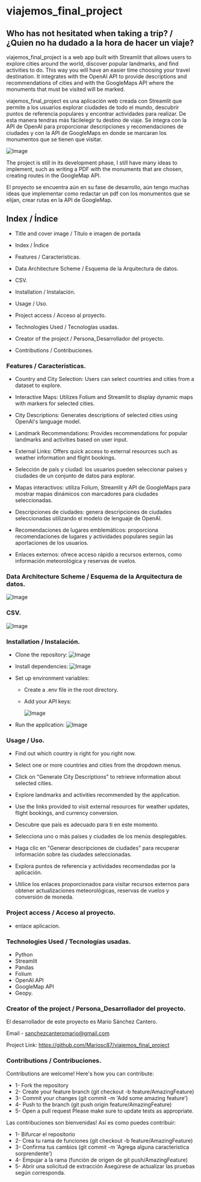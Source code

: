 # viajemos_final_project

## Who has not hesitated when taking a trip? / ¿Quien no ha dudado a la hora de hacer un viaje?

viajemos_final_project is a web app built with Streamlit that allows users to explore cities around the world, discover popular landmarks, and find activities to do. This way you will have an easier time choosing your travel destination. It integrates with the OpenAI API to provide descriptions and recommendations of cities and with the GoogleMaps API where the monuments that must be visited will be marked.

viajemos_final_project es una aplicación web creada con Streamlit que permite a los usuarios explorar ciudades de todo el mundo, descubrir puntos de referencia populares y encontrar actividades para realizar. De esta manera tendras más fácilelegir tu destino de viaje. Se integra con la API de OpenAI para proporcionar descripciones y recomendaciones de ciudades y con la API de GoogleMaps en donde se marcaran los monumentos que se tienen que visitar.


![Image](img/viajes.png)


The project is still in its development phase, I still have many ideas to implement, such as writing a PDF with the monuments that are chosen, creating routes in the GoogleMap API.

El proyecto se encuentra aún en su fase de desarrollo, aún tengo muchas ideas que implementar como redactar un pdf con los monumentos que se elijan, crear rutas en la API de GoogleMap.

## Index / Índice

*  Title and cover image / Título e imagen de portada

*  Index / Índice

*  Features / Caracteristicas.

*  Data Architecture Scheme / Esquema de la Arquitectura de datos.

*   CSV.

*   Installation / Instalación.

*  Usage / Uso.

*  Project access / Acceso al proyecto.

*  Technologies Used / Tecnologías usadas.

*  Creator of the project / Persona_Desarrollador del proyecto.

*  Contributions / Contribuciones.

### Features / Caracteristicas.

* Country and City Selection: Users can select countries and cities from a dataset to explore.
* Interactive Maps: Utilizes Folium and Streamlit to display dynamic maps with markers for selected cities.
* City Descriptions: Generates descriptions of selected cities using OpenAI's language model.
* Landmark Recommendations: Provides recommendations for popular landmarks and activities based on user input.
* External Links: Offers quick access to external resources such as weather information and flight bookings.

* Selección de país y ciudad: los usuarios pueden seleccionar países y ciudades de un conjunto de datos para explorar.
* Mapas interactivos: utiliza Folium, Streamlit y API de GoogleMaps para mostrar mapas dinámicos con marcadores para ciudades seleccionadas.
* Descripciones de ciudades: genera descripciones de ciudades seleccionadas utilizando el modelo de lenguaje de OpenAI.
* Recomendaciones de lugares emblemáticos: proporciona recomendaciones de lugares y actividades populares según las aportaciones de los usuarios.
* Enlaces externos: ofrece acceso rápido a recursos externos, como información meteorológica y reservas de vuelos.


### Data Architecture Scheme / Esquema de la Arquitectura de datos.

![Image](img/ARQUITECTURA_DE_DATOS.jpg)

### CSV.

![Image](img/csv_paises.png)

### Installation / Instalación.

* Clone the repository:
 ![Image](img/a1.png)

* Install dependencies:
  ![Image](img/a2.png)

* Set up environment variables:

    - Create a .env file in the root directory.
    - Add your API keys:
 
      ![Image](img/a3.png)

* Run the application:
  ![Image](img/a4.png)


### Usage / Uso.

* Find out which country is right for you right now.
* Select one or more countries and cities from the dropdown menus.
* Click on "Generate City Descriptions" to retrieve information about selected cities.
* Explore landmarks and activities recommended by the application.
* Use the links provided to visit external resources for weather updates, flight bookings, and currency conversion.

* Descubre que país es adecuado para ti en este momento.
* Selecciona uno o más países y ciudades de los menús desplegables.
* Haga clic en "Generar descripciones de ciudades" para recuperar información sobre las ciudades seleccionadas.
* Explora puntos de referencia y actividades recomendadas por la aplicación.
* Utilice los enlaces proporcionados para visitar recursos externos para obtener actualizaciones meteorológicas, reservas de vuelos y conversión de moneda.

### Project access / Acceso al proyecto.

* enlace aplicacion.

### Technologies Used / Tecnologías usadas.

* Python
* Streamlit
* Pandas
* Folium
* OpenAI API
* GoogleMap API
* Geopy.

### Creator of the project / Persona_Desarrollador del proyecto.

El desarrollador de este proyecto es Mario Sánchez Cantero.

Email - sanchezcanteromario@gmail.com

Project Link: https://github.com/Mariosc87/viajemos_final_project

### Contributions / Contribuciones.

Contributions are welcome! Here's how you can contribute:

* 1- Fork the repository
* 2- Create your feature branch (git checkout -b feature/AmazingFeature)
* 3- Commit your changes (git commit -m 'Add some amazing feature')
* 4- Push to the branch (git push origin feature/AmazingFeature)
* 5- Open a pull request 
Please make sure to update tests as appropriate.

Las contribuciones son bienvenidas! Así es como puedes contribuir:

* 1- Bifurcar el repositorio
* 2- Crea tu rama de funciones (git checkout -b feature/AmazingFeature)
* 3- Confirma tus cambios (git commit -m 'Agrega alguna característica sorprendente')
* 4- Empujar a la rama (función de origen de git push/AmazingFeature)
* 5- Abrir una solicitud de extracción 
Asegúrese de actualizar las pruebas según corresponda.
